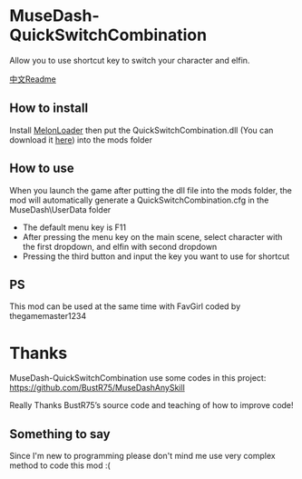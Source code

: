 # MuseDash-QuickSwitchCombination
Allow you to use shortcut key to switch your character and elfin.

[中文Readme](https://github.com/MDModsDev/QuickSwitchCombination/blob/master/README.zh.md)

## How to install
Install [MelonLoader](https://github.com/HerpDerpinstine/MelonLoader/releases/latest/download/MelonLoader.Installer.exe) then put the QuickSwitchCombination.dll (You can download it [here](https://github.com/MDModsDev/QuickSwitchCombination/releases/latest)) into the mods folder

## How to use
When you launch the game after putting the dll file into the mods folder, the mod will automatically generate a QuickSwitchCombination.cfg in the MuseDash\UserData folder

* The default menu key is F11
* After pressing the menu key on the main scene, select character with the first dropdown, and elfin with second dropdown
* Pressing the third button and input the key you want to use for shortcut

## PS

This mod can be used at the same time with FavGirl coded by thegamemaster1234

# Thanks
MuseDash-QuickSwitchCombination use some codes in this project:
https://github.com/BustR75/MuseDashAnySkill

Really Thanks BustR75’s source code and teaching of how to improve code!

## Something to say
Since I'm new to programming please don't mind me use very complex method to code this mod :(
